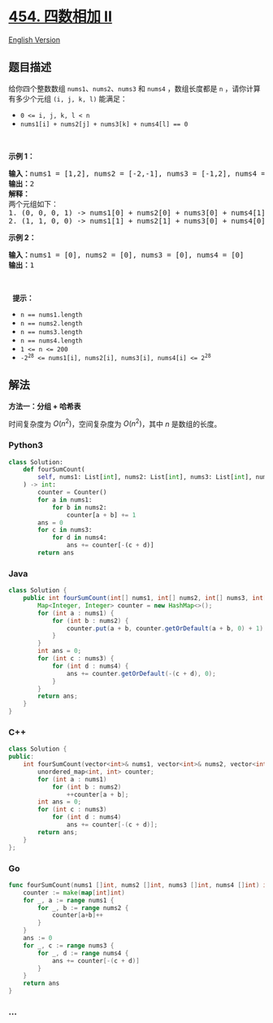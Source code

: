 # [454. 四数相加 II](https://leetcode.cn/problems/4sum-ii)

[English Version](/solution/0400-0499/0454.4Sum%20II/README_EN.md)

## 题目描述

<!-- 这里写题目描述 -->

<p>给你四个整数数组 <code>nums1</code>、<code>nums2</code>、<code>nums3</code> 和 <code>nums4</code> ，数组长度都是 <code>n</code> ，请你计算有多少个元组 <code>(i, j, k, l)</code> 能满足：</p>

<ul>
	<li><code>0 &lt;= i, j, k, l &lt; n</code></li>
	<li><code>nums1[i] + nums2[j] + nums3[k] + nums4[l] == 0</code></li>
</ul>

<p>&nbsp;</p>

<p><strong>示例 1：</strong></p>

<pre>
<strong>输入：</strong>nums1 = [1,2], nums2 = [-2,-1], nums3 = [-1,2], nums4 = [0,2]
<strong>输出：</strong>2
<strong>解释：</strong>
两个元组如下：
1. (0, 0, 0, 1) -&gt; nums1[0] + nums2[0] + nums3[0] + nums4[1] = 1 + (-2) + (-1) + 2 = 0
2. (1, 1, 0, 0) -&gt; nums1[1] + nums2[1] + nums3[0] + nums4[0] = 2 + (-1) + (-1) + 0 = 0
</pre>

<p><strong>示例 2：</strong></p>

<pre>
<strong>输入：</strong>nums1 = [0], nums2 = [0], nums3 = [0], nums4 = [0]
<strong>输出：</strong>1
</pre>

<p>&nbsp;</p>

<p>&nbsp; <strong>提示：</strong></p>

<ul>
	<li><code>n == nums1.length</code></li>
	<li><code>n == nums2.length</code></li>
	<li><code>n == nums3.length</code></li>
	<li><code>n == nums4.length</code></li>
	<li><code>1 &lt;= n &lt;= 200</code></li>
	<li><code>-2<sup>28</sup> &lt;= nums1[i], nums2[i], nums3[i], nums4[i] &lt;= 2<sup>28</sup></code></li>
</ul>

## 解法

<!-- 这里可写通用的实现逻辑 -->

**方法一：分组 + 哈希表**

时间复杂度为 $O(n^2)$，空间复杂度为 $O(n^2)$，其中 $n$ 是数组的长度。

<!-- tabs:start -->

### **Python3**

<!-- 这里可写当前语言的特殊实现逻辑 -->

```python
class Solution:
    def fourSumCount(
        self, nums1: List[int], nums2: List[int], nums3: List[int], nums4: List[int]
    ) -> int:
        counter = Counter()
        for a in nums1:
            for b in nums2:
                counter[a + b] += 1
        ans = 0
        for c in nums3:
            for d in nums4:
                ans += counter[-(c + d)]
        return ans
```

### **Java**

<!-- 这里可写当前语言的特殊实现逻辑 -->

```java
class Solution {
    public int fourSumCount(int[] nums1, int[] nums2, int[] nums3, int[] nums4) {
        Map<Integer, Integer> counter = new HashMap<>();
        for (int a : nums1) {
            for (int b : nums2) {
                counter.put(a + b, counter.getOrDefault(a + b, 0) + 1);
            }
        }
        int ans = 0;
        for (int c : nums3) {
            for (int d : nums4) {
                ans += counter.getOrDefault(-(c + d), 0);
            }
        }
        return ans;
    }
}
```

### **C++**

```cpp
class Solution {
public:
    int fourSumCount(vector<int>& nums1, vector<int>& nums2, vector<int>& nums3, vector<int>& nums4) {
        unordered_map<int, int> counter;
        for (int a : nums1)
            for (int b : nums2)
                ++counter[a + b];
        int ans = 0;
        for (int c : nums3)
            for (int d : nums4)
                ans += counter[-(c + d)];
        return ans;
    }
};
```

### **Go**

```go
func fourSumCount(nums1 []int, nums2 []int, nums3 []int, nums4 []int) int {
	counter := make(map[int]int)
	for _, a := range nums1 {
		for _, b := range nums2 {
			counter[a+b]++
		}
	}
	ans := 0
	for _, c := range nums3 {
		for _, d := range nums4 {
			ans += counter[-(c + d)]
		}
	}
	return ans
}
```

### **...**

```

```

<!-- tabs:end -->
